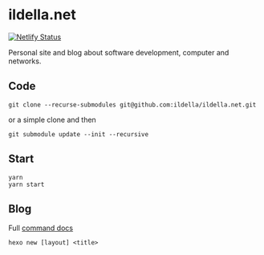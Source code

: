 # ildella.net

[![Netlify Status](https://api.netlify.com/api/v1/badges/fc255ca7-ff60-4785-8d62-e1a695b94875/deploy-status)](https://app.netlify.com/sites/ildellanet/deploys)

Personal site and blog about software development, computer and networks.

## Code 

```shell
git clone --recurse-submodules git@github.com:ildella/ildella.net.git
```

or a simple clone and then

```shell
git submodule update --init --recursive
```

## Start

```shell
yarn
yarn start
```

## Blog

Full [command docs](https://hexo.io/docs/commands)

```shell
hexo new [layout] <title>
```

